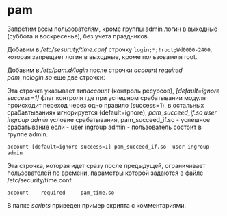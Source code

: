 # pam

Запретим всем пользователям, кроме группы admin логин в выходные (суббота и воскресенье), без учета праздников.

Добавим в */etc/sesuruty/time.conf* строчку ``login;*;!root;Wd0000-2400``, которая запрещает логин в выходные, кроме пользователя root.

Добавим в */etc/pam.d/login* после строчки *account required pam_nologin.so* еще две строчки:

Эта строчка указывает тип*account* (контроль ресурсов), *[default=ignore success=1]* флаг контроля где при успешном срабатывании модуля происходит переход через одно правило (success=1), в остальных срабавтываниях игнорируется (default=ignore), *pam_succeed_if.so  user ingroup admin* условие срабатывания, pam_succeed_if.so - успешное срабатывание если - user ingroup admin - пользователь состоит в группе admin.

``
account [default=ignore success=1] pam_succeed_if.so  user ingroup admin
``


Эта строчка, которая идет сразу после предыдущей, ограничивает пользователей по времени, параметры которой задаются в файле /etc/security/time.conf

``
account    required     pam_time.so
``


В папке *scripts* приведен пример скрипта с комментариями.